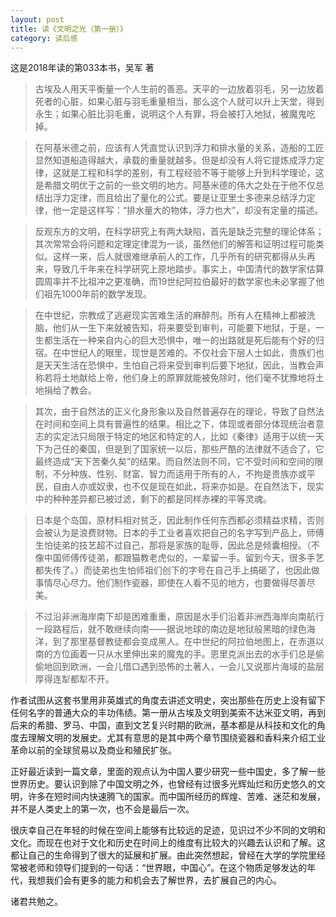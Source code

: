 ```yaml
---
layout: post
title: 读《文明之光（第一册）》
category: 读后感
---
```

这是2018年读的第033本书，吴军 著

>古埃及人用天平衡量一个人生前的善恶。天平的一边放着羽毛，另一边放着死者的心脏，如果心脏与羽毛重量相当，那么这个人就可以升上天堂，得到永生；如果心脏比羽毛重，说明这个人有罪，将会被打入地狱，被魔鬼吃掉。

>在阿基米德之前，应该有人凭直觉认识到浮力和排水量的关系，造船的工匠显然知道船造得越大，承载的重量就越多。但是却没有人将它提炼成浮力定律，这就是工程和科学的差别，有工程经验不等于能够上升到科学理论，这是希腊文明优于之前的一些文明的地方。阿基米德的伟大之处在于他不仅总结出浮力定律，而且给出了量化的公式。要是让亚里士多德来总结浮力定律，他一定是这样写：“排水量大的物体，浮力也大”，却没有定量的描述。

>反观东方的文明，在科学研究上有两大缺陷，首先是缺乏完整的理论体系；其次常常会将问题和定理定律混为一谈，虽然他们的解答和证明过程可能类似。这样一来，后人就很难继承前人的工作，几乎所有的研究都得从头再来，导致几千年来在科学研究上原地踏步。事实上，中国清代的数学家估算圆周率并不比祖冲之更准确，而19世纪阿拉伯最好的数学家也未必掌握了他们祖先1000年前的数学发现。

>在中世纪，宗教成了逃避现实苦难生活的麻醉剂。所有人在精神上都被洗脑，他们从一生下来就被告知，将来要受到审判，可能要下地狱，于是，一生都生活在一种来自内心的巨大恐惧中，唯一的出路就是死后能有个好的归宿。在中世纪人的眼里，现世是苦难的。不仅社会下层人士如此，贵族们也是天天生活在恐惧中，生怕自己将来受到审判后要下地狱，因此，当教会声称若将土地献给上帝，他们身上的原罪就能被免除时，他们毫不犹豫地将土地捐给了教会。

>其次，由于自然法的正义化身形象以及自然普遍存在的理论，导致了自然法在时间和空间上具有普遍性的结果。相比之下，体现或者部分体现统治者意志的实定法只局限于特定的地区和特定的人，比如《秦律》适用于以统一天下为己任的秦国，但是到了国家统一以后，那些严酷的法律就不适合了，它最终造成“天下苦秦久矣”的结果。而自然法则不同，它不受时间和空间的限制，不分种族、性别、财富、智力而适用于所有的人，不拘是贵族亦或平民，自由人亦或奴隶，也不仅是现在如此，将来亦如是。在自然法下，现实中的种种差异都已被过滤，剩下的都是同样赤裸的平等灵魂。

>日本是个岛国，原材料相对贫乏，因此制作任何东西都必须精益求精，否则会被认为是浪费财物。日本的手工业者喜欢把自己的名字写到产品上，师傅生怕徒弟的技艺超不过自己，那将是家族的耻辱，因此总是倾囊相授。（不像中国师傅传徒弟，都跟猫教老虎似的，一辈留一手。留到今天，很多手艺都失传了。）而徒弟也生怕师祖们创下的字号在自己手上搞砸了，也因此做事情尽心尽力。他们制作瓷器，即使在人看不见的地方，也要做得尽善尽美。

>不过沿非洲海岸南下却是困难重重，原因是水手们沿着非洲西海岸向南航行一段路程后，就不敢继续向南——据说地球的南边是地狱般黑暗的绿色海洋，到了那里基督教徒都会变成黑人。在中世纪的阿拉伯地图上，在赤道以南的方位画着一只从水里伸出来的魔鬼的手。恩里克派出去的水手们总是偷偷地回到欧洲，一会儿借口遇到恐怖的土著人，一会儿又说那片海域的盐层厚得连犁都犁不开。

作者试图从这套书里用非英雄式的角度去讲述文明史，突出那些在历史上没有留下任何名字的普通大众的丰功伟绩。第一册从古埃及文明到美索不达米亚文明，再到后来的希腊、罗马、中国，直到文艺复兴时期的欧洲，基本都是从科技和文化的角度去理解文明的发展史。尤其有意思的是其中两个章节围绕瓷器和香料来介绍工业革命以前的全球贸易以及商业和殖民扩张。

正好最近读到一篇文章，里面的观点认为中国人要少研究一些中国史，多了解一些世界历史。要认识到除了中国文明之外，也曾经有过很多光辉灿烂和历史悠久的文明，许多在短时间内快速腾飞的国家。而中国所经历的辉煌、苦难、迷茫和发展，并不是人类史上的第一次，也不会是最后一次。

很庆幸自己在年轻的时候在空间上能够有比较远的足迹，见识过不少不同的文明和文化。而现在也对于文化和历史在时间上的维度有比较大的兴趣去认识和了解。这都让自己的生命得到了很大的延展和扩展。由此突然想起，曾经在大学的学院里经常被老师和领导们提到的一句话：“世界眼，中国心”。在这个物质足够发达的年代，我想我们会有更多的能力和机会去了解世界，去扩展自己的内心。

诸君共勉之。
